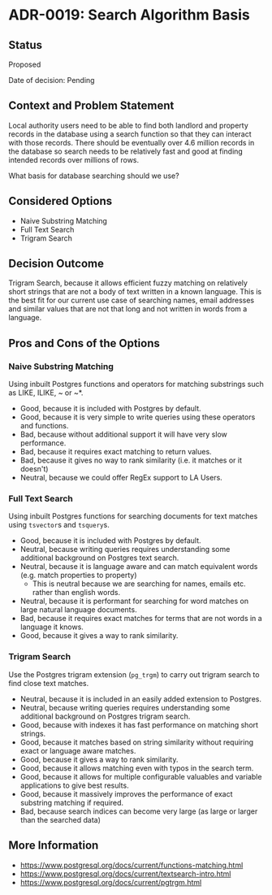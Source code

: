 # ADR-0019: Search Algorithm Basis

## Status

Proposed

Date of decision: Pending

## Context and Problem Statement

Local authority users need to be able to find both landlord and property records in the database using a search
function so that they can interact with those records. There should be eventually over 4.6 million records in
the database so search needs to be relatively fast and good at finding intended records over millions of rows.

What basis for database searching should we use?

## Considered Options

* Naive Substring Matching
* Full Text Search
* Trigram Search

## Decision Outcome

Trigram Search, because it allows efficient fuzzy matching on relatively short strings that are not a body
of text written in a known language. This is the best fit for our current use case of searching names,
email addresses and similar values that are not that long and not written in words from a language.

## Pros and Cons of the Options

### Naive Substring Matching

Using inbuilt Postgres functions and operators for matching substrings such as LIKE, ILIKE, ~ or ~*.

* Good, because it is included with Postgres by default.
* Good, because it is very simple to write queries using these operators and functions.
* Bad, because without additional support it will have very slow performance.
* Bad, because it requires exact matching to return values.
* Bad, because it gives no way to rank similarity (i.e. it matches or it doesn't)
* Neutral, because we could offer RegEx support to LA Users.

### Full Text Search

Using inbuilt Postgres functions for searching documents for text matches using `tsvector`s and `tsquery`s.

* Good, because it is included with Postgres by default.
* Neutral, because writing queries requires understanding some additional background on Postgres text search.
* Neutral, because it is language aware and can match equivalent words (e.g. match properties to property)
  * This is neutral because we are searching for names, emails etc. rather than english words.
* Neutral, because it is performant for searching for word matches on large natural language documents.
* Bad, because it requires exact matches for terms that are not words in a language it knows.
* Good, because it gives a way to rank similarity.

### Trigram Search

Use the Postgres trigram extension (`pg_trgm`) to carry out trigram search to find close text matches.

* Neutral, because it is included in an easily added extension to Postgres.
* Neutral, because writing queries requires understanding some additional background on Postgres trigram search.
* Good, because with indexes it has fast performance on matching short strings.
* Good, because it matches based on string similarity without requiring exact or language aware matches.
* Good, because it gives a way to rank similarity.
* Good, because it allows matching even with typos in the search term.
* Good, because it allows for multiple configurable valuables and variable applications to give best results.
* Good, because it massively improves the performance of exact substring matching if required.
* Bad, because search indices can become very large (as large or larger than the searched data)

## More Information

* https://www.postgresql.org/docs/current/functions-matching.html
* https://www.postgresql.org/docs/current/textsearch-intro.html
* https://www.postgresql.org/docs/current/pgtrgm.html